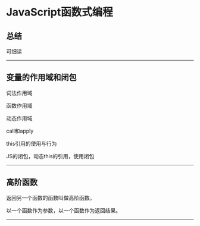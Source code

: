 # JavaScript函数式编程

## 总结

可细读

---

## 变量的作用域和闭包

词法作用域

函数作用域

动态作用域

call和apply

this引用的使用与行为

JS的闭包，动态this的引用，使用闭包

---

## 高阶函数

返回另一个函数的函数叫做高阶函数。

以一个函数作为参数，以一个函数作为返回结果。

---















